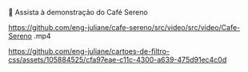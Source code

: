 🎥 Assista à demonstração do Café Sereno

https://github.com/eng-juliane/cafe-sereno/src/video/src/video/Cafe-Sereno .mp4

https://github.com/eng-juliane/cartoes-de-filtro-css/assets/105884525/cfa97eae-c11c-4300-a639-475d91ec4c0d
